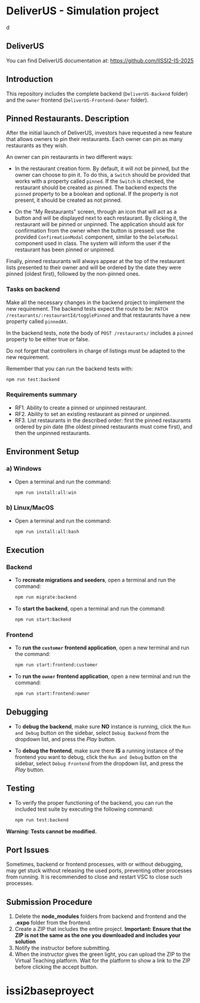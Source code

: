 # DeliverUS - Simulation project
d
## DeliverUS

You can find DeliverUS documentation at: <https://github.com/IISSI2-IS-2025>

## Introduction

This repository includes the complete backend (`DeliverUS-Backend` folder) and the `owner` frontend (`DeliverUS-Frontend-Owner` folder).

## Pinned Restaurants. Description

After the initial launch of DeliverUS, investors have requested a new feature that allows owners to pin their restaurants. Each owner can pin as many restaurants as they wish.

An owner can pin restaurants in two different ways:

* In the restaurant creation form. By default, it will not be pinned, but the owner can choose to pin it. To do this, a `Switch` should be provided that works with a property called `pinned`. If the `Switch` is checked, the restaurant should be created as pinned. The backend expects the `pinned` property to be a boolean and optional. If the property is not present, it should be created as not pinned.

* On the "My Restaurants" screen, through an icon that will act as a button and will be displayed next to each restaurant. By clicking it, the restaurant will be pinned or unpinned. The application should ask for confirmation from the owner when the button is pressed: use the provided `ConfirmationModal` component, similar to the `DeleteModal` component used in class. The system will inform the user if the restaurant has been pinned or unpinned.

Finally, pinned restaurants will always appear at the top of the restaurant lists presented to their owner and will be ordered by the date they were pinned (oldest first), followed by the non-pinned ones.

### Tasks on backend

Make all the necessary changes in the backend project to implement the new requirement. The backend tests expect the route to be: `PATCH /restaurants/:restaurantId/togglePinned` and that restaurants have a new property called `pinnedAt`.

In the backend tests, note the body of `POST /restaurants/` includes a `pinned` property to be either true or false.  

Do not forget that controllers in charge of listings must be adapted to the new requirement. 

Remember that you can run the backend tests with:
```Bash
npm run test:backend
```

### Requirements summary

* RF1. Ability to create a pinned or unpinned restaurant.
* RF2. Ability to set an existing restaurant as pinned or unpinned. 
* RF3. List restaurants in the described order: first the pinned restaurants ordered by pin date (the oldest pinned restaurants must come first), and then the unpinned restaurants. 

## Environment Setup

### a) Windows

* Open a terminal and run the command:

    ```Bash
    npm run install:all:win
    ```

### b) Linux/MacOS

* Open a terminal and run the command:

    ```Bash
    npm run install:all:bash
    ```

## Execution

### Backend

* To **recreate migrations and seeders**, open a terminal and run the command:

    ```Bash
    npm run migrate:backend
    ```

* To **start the backend**, open a terminal and run the command:

    ```Bash
    npm run start:backend
    ```

### Frontend

* To **run the `customer` frontend application**, open a new terminal and run the command:

    ```Bash
    npm run start:frontend:customer
    ```

* To **run the `owner` frontend application**, open a new terminal and run the command:

    ```Bash
    npm run start:frontend:owner
    ```

## Debugging

* To **debug the backend**, make sure **NO** instance is running, click the `Run and Debug` button on the sidebar, select `Debug Backend` from the dropdown list, and press the *Play* button.

* To **debug the frontend**, make sure there **IS** a running instance of the frontend you want to debug, click the `Run and Debug` button on the sidebar, select `Debug Frontend` from the dropdown list, and press the *Play* button.

## Testing

* To verify the proper functioning of the backend, you can run the included test suite by executing the following command:

    ```Bash
    npm run test:backend
    ```

**Warning: Tests cannot be modified.**

## Port Issues

Sometimes, backend or frontend processes, with or without debugging, may get stuck without releasing the used ports, preventing other processes from running. It is recommended to close and restart VSC to close such processes.

## Submission Procedure

1. Delete the **node_modules** folders from backend and frontend and the **.expo** folder from the frontend.
2. Create a ZIP that includes the entire project. **Important: Ensure that the ZIP is not the same as the one you downloaded and includes your solution**
3. Notify the instructor before submitting.
4. When the instructor gives the green light, you can upload the ZIP to the Virtual Teaching platform. Wait for the platform to show a link to the ZIP before clicking the accept button.
# issi2baseproyect
